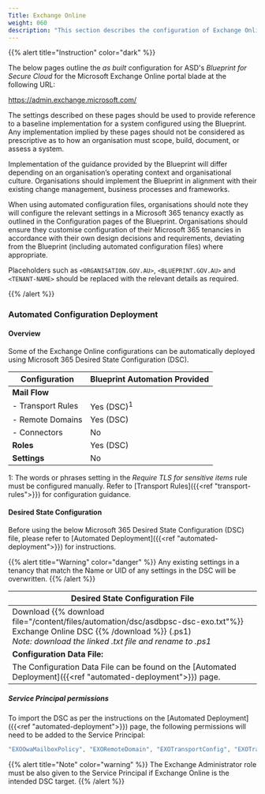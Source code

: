 ```yaml
---
Title: Exchange Online
weight: 060
description: "This section describes the configuration of Exchange Online associated with systems built according to guidance in ASD's Blueprint for Secure Cloud."
---
```


{{% alert title="Instruction" color="dark" %}}
 
The below pages outline the *as built* configuration for ASD's *Blueprint for Secure Cloud* for the Microsoft Exchange Online portal blade at the following URL: 
 
https://admin.exchange.microsoft.com/
 
The settings described on these pages should be used to provide reference to a baseline implementation for a system configured using the Blueprint. Any implementation implied by these pages should not be considered as prescriptive as to how an organisation must scope, build, document, or assess a system.

Implementation of the guidance provided by the Blueprint will differ depending on an organisation’s operating context and organisational culture. Organisations should implement the Blueprint in alignment with their existing change management, business processes and frameworks.
 
When using automated configuration files, organisations should note they will configure the relevant settings in a Microsoft 365 tenancy exactly as outlined in the Configuration pages of the Blueprint. Organisations should ensure they customise configuration of their Microsoft 365 tenancies in accordance with their own design decisions and requirements, deviating from the Blueprint (including automated configuration files) where appropriate.


Placeholders such as `<ORGANISATION.GOV.AU>`, `<BLUEPRINT.GOV.AU>` and `<TENANT-NAME>` should be replaced with the relevant details as required.
 
{{% /alert %}}

### Automated Configuration Deployment

#### Overview

Some of the Exchange Online configurations can be automatically deployed using Microsoft 365 Desired State Configuration (DSC).

| Configuration     | Blueprint Automation Provided |
| ----------------- | ----------------------------- |
| **Mail Flow**     |                               |
| - Transport Rules | Yes (DSC)<sup>1</sup>         |
| - Remote Domains  | Yes (DSC)                     |
| - Connectors      | No                            |
| **Roles**         | Yes (DSC)                     |
| **Settings**      | No                            |

1: The words or phrases setting in the *Require TLS for sensitive items* rule must be configured manually. Refer to [Transport Rules]({{<ref "transport-rules">}}) for configuration guidance.

#### Desired State Configuration

Before using the below Microsoft 365 Desired State Configuration (DSC) file, please refer to [Automated Deployment]({{<ref "automated-deployment">}}) for instructions.

{{% alert title="Warning" color="danger" %}}
Any existing settings in a tenancy that match the Name or UID of any settings in the DSC will be overwritten.
{{% /alert %}}

| Desired State Configuration File                                                                                                                                                             |
| -------------------------------------------------------------------------------------------------------------------------------------------------------------------------------------------- |
| Download {{% download file="/content/files/automation/dsc/asdbpsc-dsc-exo.txt"%}} Exchange Online DSC {{% /download %}} (.ps1) <br> *Note: download the linked .txt file and rename to .ps1* |
| **Configuration Data File:**                                                                                                                                                                 |
| The Configuration Data File can be found on the [Automated Deployment]({{<ref "automated-deployment">}}) page.                                                                               |

##### Service Principal permissions

To import the DSC as per the instructions on the [Automated Deployment]({{<ref "automated-deployment">}}) page, the following permissions will need to be added to the Service Principal:

```powershell
"EXOOwaMailboxPolicy", "EXORemoteDomain", "EXOTransportConfig", "EXOTransportRule"
```

{{% alert title="Note" color="warning" %}}
The Exchange Administrator role must be also given to the Service Principal if Exchange Online is the intended DSC target.
{{% /alert %}}